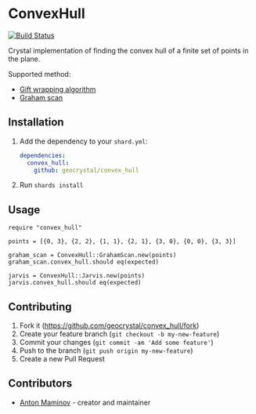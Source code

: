 # ConvexHull

[![Build Status](https://travis-ci.org/geocrystal/convex_hull.svg?branch=master)](https://travis-ci.org/geocrystal/convex_hull)

Crystal implementation of finding the convex hull of a finite set of points in the plane.

Supported method:

- [Gift wrapping algorithm](https://en.wikipedia.org/wiki/Gift_wrapping_algorithm)
- [Graham scan](https://en.wikipedia.org/wiki/Graham_scan)

## Installation

1. Add the dependency to your `shard.yml`:

   ```yaml
   dependencies:
     convex_hull:
       github: geocrystal/convex_hull
   ```

2. Run `shards install`

## Usage

```crystal
require "convex_hull"

points = [{0, 3}, {2, 2}, {1, 1}, {2, 1}, {3, 0}, {0, 0}, {3, 3}]

graham_scan = ConvexHull::GrahamScan.new(points)
graham_scan.convex_hull.should eq(expected)

jarvis = ConvexHull::Jarvis.new(points)
jarvis.convex_hull.should eq(expected)
```

## Contributing

1. Fork it (<https://github.com/geocrystal/convex_hull/fork>)
2. Create your feature branch (`git checkout -b my-new-feature`)
3. Commit your changes (`git commit -am 'Add some feature'`)
4. Push to the branch (`git push origin my-new-feature`)
5. Create a new Pull Request

## Contributors

- [Anton Maminov](https://github.com/mamantoha) - creator and maintainer
